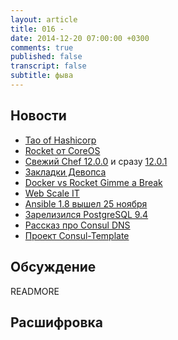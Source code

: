 ```yaml
---
layout: article
title: 016 -
date: 2014-12-20 07:00:00 +0300
comments: true
published: false
transcript: false
subtitle: фыва
---
```


## Новости

* [Tao of Hashicorp](https://hashicorp.com/blog/tao-of-hashicorp.html)
* [Rocket от CoreOS](https://github.com/coreos/rocket)
* [Свежий Chef 12.0.0](https://www.chef.io/blog/2014/12/05/release-chef-client-12-0-0/) и сразу [12.0.1](https://www.chef.io/blog/2014/12/09/release-chef-client-12-0-1/)
* [Закладки Девопса](http://www.devopsbookmarks.com/)
* [Docker vs Rocket Gimme a Break](http://containerops.org/2014/12/19/docker-vs-rocket-gimme-a-break/)
* [Web Scale IT](http://pages.chef.io/rs/opscode/images/Automation-and-Web-Scale-IT.pdf)
* [Ansible 1.8 вышел 25 ноября](http://www.ansible.com/blog/ansible-1.8-now-released)
* [Зарелизился PostgreSQL 9.4](http://www.postgresql.org/docs/9.4/static/release-9-4.html)
* [Рассказ про Consul DNS](http://hans.io/blog/2014/12/25/consul_dns/index.html)
* [Проект Consul-Template](https://github.com/hashicorp/consul-template)

## Обсуждение

READMORE

## Расшифровка
